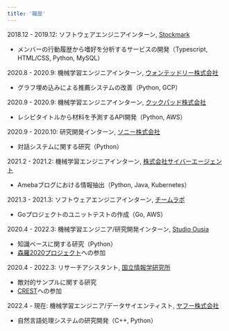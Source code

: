 ```yaml
---
title: '職歴'
---
```

<!-- 
2022.1 - 2022.3: 研究開発インターン, Integral AI
- （Python） -->

2018.12 - 2019.12: ソフトウェアエンジニアインターン, [Stockmark](https://stockmark.co.jp/)
- メンバーの行動履歴から嗜好を分析するサービスの開発（Typescript, HTML/CSS, Python, MySQL）

2020.8 - 2020.9: 機械学習エンジニアインターン, [ウォンテッドリー株式会社](https://wantedlyinc.com/ja)
- グラフ埋め込みによる推薦システムの改善（Python, GCP）

2020.9 - 2020.9: 機械学習エンジニアインターン, [クックパッド株式会社](https://info.cookpad.com/)
- レシピタイトルから材料を予測するAPI開発（Python, AWS）

2020.9 - 2020.10: 研究開発インターン, [ソニー株式会社](https://www.sony.co.jp/)
- 対話システムに関する研究（Python）

2021.2 - 2021.2: 機械学習エンジニアインターン, [株式会社サイバーエージェント](https://www.cyberagent.co.jp/)
- Amebaブログにおける情報抽出（Python, Java, Kubernetes）

2021.3 - 2021.3: ソフトウェアエンジニアインターン, [チームラボ ](https://www.team-lab.com/)
- Goプロジェクトのユニットテストの作成（Go, AWS）

2020.4 - 2022.3: 機械学習エンジニア/研究開発インターン, [Studio Ousia](https://www.ousia.jp/)
- 知識ベースに関する研究（Python）
- [森羅2020プロジェクト](http://shinra-project.info/shinra2020ml/)への参加

2020.4 - 2022.3: リサーチアシスタント, [国立情報学研究所](https://www.nii.ac.jp/)
- 敵対的サンプルに関する研究
- [CREST](https://www.jst.go.jp/kisoken/crest/about/index.html)への参加

2022.4 - 現在: 機械学習エンジニア/データサイエンティスト, [ヤフー株式会社](https://about.yahoo.co.jp/)
- 自然言語処理システムの研究開発（C++, Python）